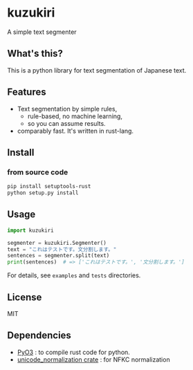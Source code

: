 # kuzukiri
A simple text segmenter

## What's this?
This is a python library for text segmentation of Japanese text.

## Features
* Text segmentation by simple rules,
  * rule-based, no machine learning, 
  * so you can assume results.
* comparably fast. It's written in rust-lang.

## Install
### from source code

```bash
pip install setuptools-rust
python setup.py install
```

## Usage

```python
import kuzukiri

segmenter = kuzukiri.Segmenter()
text = "これはテストです。文分割します。"
sentences = segmenter.split(text)
print(sentences)  # => ['これはテストです。', '文分割します。']
```

For details, see `examples` and `tests` directories.

## License
MIT

## Dependencies
* [PyO3](https://pyo3.rs) : to compile rust code for python.
* [unicode_normalization crate](https://docs.rs/unicode-normalization/latest/unicode_normalization/index.html) : for NFKC normalization
